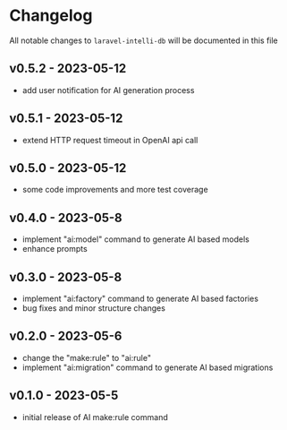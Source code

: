 # Changelog

All notable changes to `laravel-intelli-db` will be documented in this file

## v0.5.2 - 2023-05-12

- add user notification for AI generation process

## v0.5.1 - 2023-05-12

- extend HTTP request timeout in OpenAI api call

## v0.5.0 - 2023-05-12

- some code improvements and more test coverage

## v0.4.0 - 2023-05-8

- implement "ai:model" command to generate AI based models
- enhance prompts

## v0.3.0 - 2023-05-8

- implement "ai:factory" command to generate AI based factories
- bug fixes and minor structure changes

## v0.2.0 - 2023-05-6

- change the "make:rule" to "ai:rule"
- implement "ai:migration" command to generate AI based migrations

## v0.1.0 - 2023-05-5

- initial release of AI make:rule command